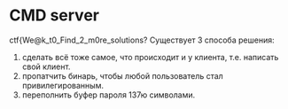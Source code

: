 # CMD server
ctf{We@k_t0_Find_2_m0re_solutions?
Существует 3 способа решения:
1) сделать всё тоже самое, что происходит и у клиента, т.е. написать свой клиент.
2) пропатчить бинарь, чтобы любой пользователь стал привилегированным.
3) переполнить буфер пароля 137ю символами.
